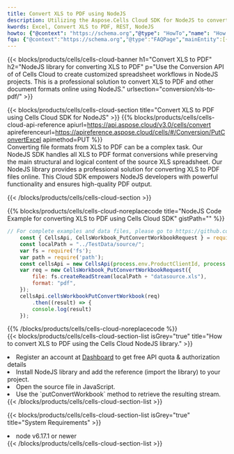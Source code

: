 ```yaml
---
title: Convert XLS to PDF using NodeJS 
description: Utilizing the Aspose.Cells Cloud SDK for NodeJS to convert a XLS format file to a PDF format file. 
kwords: Excel, Convert XLS to PDF, REST, NodeJS
howto: {"@context": "https://schema.org","@type": "HowTo","name": "How to convert XLS to PDF using the Cells Cloud NodeJS library.","description": "How to convert XLS to PDF using the Cells Cloud NodeJS library.","image": {"@type": "ImageObject"},"url": "/nodejs/conversion/xls-to-pdf/","step": [{ "@type": "HowToStep","name": "How to convert XLS to PDF using the Cells Cloud NodeJS library. step 1", "image": {"@type": "ImageObject",},"url": "/nodejs/conversion/xls-to-pdf/","text": "Register an account at <a href='https://dashboard.aspose.cloud/'>Dashboard</a> to get free API quota & authorization details",},{ "@type": "HowToStep","name": "How to convert XLS to PDF using the Cells Cloud NodeJS library. step 1", "image": {"@type": "ImageObject",},"url": "/nodejs/conversion/xls-to-pdf/","text": "Install NodeJS library and add the reference (import the library) to your project.",},{ "@type": "HowToStep","name": "How to convert XLS to PDF using the Cells Cloud NodeJS library. step 1", "image": {"@type": "ImageObject",},"url": "/nodejs/conversion/xls-to-pdf/","text": "Open the source file in JavaScript.",},{ "@type": "HowToStep","name": "How to convert XLS to PDF using the Cells Cloud NodeJS library. step 1", "image": {"@type": "ImageObject",},"url": "/nodejs/conversion/xls-to-pdf/","text": "Use the `putConvertWorkbook` method to retrieve the resulting stream.",}, ],"supply": {"@type": "HowToSupply","name": "document"},"tool": [{"@type": "HowToTool","name": "Visual Studio, Visual Studio Code, WebStorm"},{"@type": "HowToTool","name": "Aspose Cells"}],"totalTime": "PT6M"}
fqa: {"@context":"https://schema.org","@type":"FAQPage","mainEntity":[{"@type":"Question","name":"Why convert file formats in C# using REST API?","acceptedAnswer":{"@type":"Answer","text":"Documents are encoded in many ways, and some files may be incompatible with the software you use. To open and read such files, just convert them to appropriate file formats.<br/><ol><li>Install .NET SDK and add the reference (import the library) to your project.</li><li>Open the source file in C# using REST API.</li><li>Call the PutConvertWorkbookRequest() method, passing an output filename with required extension.</li><li>Get the result of conversion as a separate file.</li></ol>"}},{"@type":"Question","name":"What file formats can I convert with your C# library?","acceptedAnswer":{"@type":"Answer","text":"We support a variety of file formats for conversion using .NET library, including XLSX, Excel, xls , PDF, CSV, HTML, Markdown, XML, PNG, JPG, TIFF, Json, TXT and many more."}},{"@type":"Question","name":"What is the maximum allowed file size for conversion using this .NET library?","acceptedAnswer":{"@type":"Answer","text":"There are no file size limits for format conversions using .NET library."}}]}
---
```



{{< blocks/products/cells/cells-cloud-banner h1="Convert XLS to PDF" h2="NodeJS library for converting XLS to PDF" p="Use the Conversion API of of Cells Cloud to create customized spreadsheet workflows in NodeJS projects. This is a professional solution to convert XLS to PDF and other document formats online using NodeJS." urlsection="conversion/xls-to-pdf/" >}}

{{< blocks/products/cells/cells-cloud-section  title="Convert XLS to PDF using Cells Cloud SDK for NodeJS" >}}
{{% blocks/products/cells/cells-cloud-api-reference  apiurl=https://api.aspose.cloud/v3.0/cells/convert  apireferenceurl=https://apireference.aspose.cloud/cells/#/Conversion/PutConvertExcel  apimethod=PUT %}}
<br/>
Converting file formats from XLS to PDF can be a complex task. Our NodeJS SDK handles all XLS to PDF format conversions while preserving the main structural and logical content of the source XLS spreadsheet. Our NodeJS library provides a professional solution for converting XLS to PDF files online. This Cloud SDK empowers NodeJS developers with powerful functionality and ensures high-quality PDF output.

{{< /blocks/products/cells/cells-cloud-section >}}

{{% blocks/products/cells/cells-cloud-noreplacecode title="NodeJS Code Example for converting XLS to PDF using Cells Cloud SDK" gistPath="" %}}
 
```js
// For complete examples and data files, please go to https://github.com/aspose-cells-cloud/aspose-cells-cloud-node/
    const { CellsApi, CellsWorkbook_PutConvertWorkbookRequest } = require("asposecellscloud");
    const localPath = "../TestData/source/";
    var fs = require('fs');
    var path = require('path');
    const cellsApi = new CellsApi(process.env.ProductClientId, process.env.ProductClientSecret);
    var req = new CellsWorkbook_PutConvertWorkbookRequest({
        file: fs.createReadStream(localPath + "datasource.xls"),
        format: "pdf",
    });
    cellsApi.cellsWorkbookPutConvertWorkbook(req)
        .then((result) => {
        console.log(result)
    });
```
 
{{% /blocks/products/cells/cells-cloud-noreplacecode  %}}
<br/>
{{< blocks/products/cells/cells-cloud-section-list isGrey="true"  title="How to convert XLS to PDF using the Cells Cloud NodeJS library." >}}
<li>Register an account at <a href="https://dashboard.aspose.cloud/">Dashboard</a> to get free API quota & authorization details</li>
<li>Install NodeJS library and add the reference (import the library) to your project.</li>
<li>Open the source file in JavaScript.</li>
<li>Use the `putConvertWorkbook` method to retrieve the resulting stream.</li>
{{< /blocks/products/cells/cells-cloud-section-list >}}

{{< blocks/products/cells/cells-cloud-section-list isGrey="true"  title="System Requirements" >}}
<li>node v6.17.1 or newer</li>
{{< /blocks/products/cells/cells-cloud-section-list >}}
